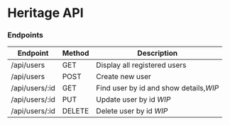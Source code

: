 # Heritage API

### Endpoints

| Endpoint       | Method | Description                            |
|----------------|--------|----------------------------------------|
| /api/users     | GET    | Display all registered users           |
| /api/users     | POST   | Create new user                        |
| /api/users/:id | GET    | Find user by id and show details,*WIP* |
| /api/users/:id | PUT    | Update user by id *WIP*                |
| /api/users/:id | DELETE | Delete user by id *WIP*                |
